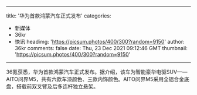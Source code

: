 
---
title: '华为首款鸿蒙汽车正式发布'
categories: 
 - 新媒体
 - 36kr
 - 快讯
headimg: 'https://picsum.photos/400/300?random=9150'
author: 36kr
comments: false
date: Thu, 23 Dec 2021 09:12:46 GMT
thumbnail: 'https://picsum.photos/400/300?random=9150'
---

<div>   
36氪获悉，华为首款鸿蒙汽车正式发布。据介绍，该车为智能豪华电驱SUV——AITO问界M5，共有六款车漆颜色、三款内饰颜色。AITO问界M5采用全铝合金底盘，搭载前双叉臂及后多连杆独立悬架。  
</div>
            